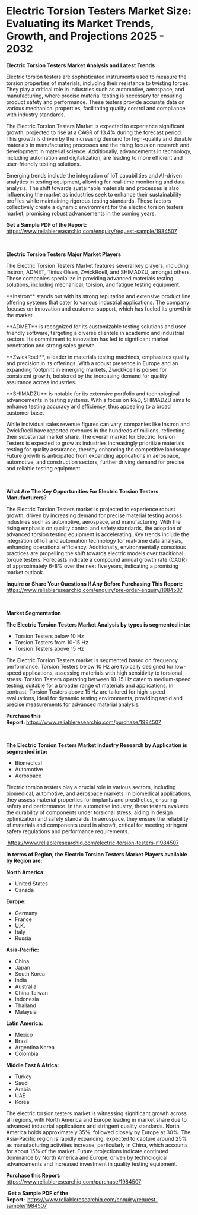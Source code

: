 <p><h1>Electric Torsion Testers Market Size: Evaluating its Market Trends, Growth, and Projections 2025 - 2032</h1></p><p><strong>Electric Torsion Testers Market Analysis and Latest Trends</strong></p>
<p><p>Electric torsion testers are sophisticated instruments used to measure the torsion properties of materials, including their resistance to twisting forces. They play a critical role in industries such as automotive, aerospace, and manufacturing, where precise material testing is necessary for ensuring product safety and performance. These testers provide accurate data on various mechanical properties, facilitating quality control and compliance with industry standards.</p><p>The Electric Torsion Testers Market is expected to experience significant growth, projected to rise at a CAGR of 13.4% during the forecast period. This growth is driven by the increasing demand for high-quality and durable materials in manufacturing processes and the rising focus on research and development in material science. Additionally, advancements in technology, including automation and digitalization, are leading to more efficient and user-friendly testing solutions.</p><p>Emerging trends include the integration of IoT capabilities and AI-driven analytics in testing equipment, allowing for real-time monitoring and data analysis. The shift towards sustainable materials and processes is also influencing the market as industries seek to enhance their sustainability profiles while maintaining rigorous testing standards. These factors collectively create a dynamic environment for the electric torsion testers market, promising robust advancements in the coming years.</p></p>
<p><strong>Get a Sample PDF of the Report:&nbsp;</strong> <a href="https://www.reliableresearchiq.com/enquiry/request-sample/1984507?utm_campaign=3099&utm_medium=2&utm_source=Github&utm_content=ia&utm_term=12042025&utm_id=electric-torsion-testers">https://www.reliableresearchiq.com/enquiry/request-sample/1984507</a></p>
<p>&nbsp;</p>
<p><strong>Electric Torsion Testers Major Market Players</strong></p>
<p><p>The Electric Torsion Testers Market features several key players, including Instron, ADMET, Tinius Olsen, ZwickRoell, and SHIMADZU, amongst others. These companies specialize in providing advanced materials testing solutions, including mechanical, torsion, and fatigue testing equipment.</p><p>**Instron** stands out with its strong reputation and extensive product line, offering systems that cater to various industrial applications. The company focuses on innovation and customer support, which has fueled its growth in the market.</p><p>**ADMET** is recognized for its customizable testing solutions and user-friendly software, targeting a diverse clientele in academic and industrial sectors. Its commitment to innovation has led to significant market penetration and strong sales growth.</p><p>**ZwickRoell**, a leader in materials testing machines, emphasizes quality and precision in its offerings. With a robust presence in Europe and an expanding footprint in emerging markets, ZwickRoell is poised for consistent growth, bolstered by the increasing demand for quality assurance across industries.</p><p>**SHIMADZU** is notable for its extensive portfolio and technological advancements in testing systems. With a focus on R&D, SHIMADZU aims to enhance testing accuracy and efficiency, thus appealing to a broad customer base.</p><p>While individual sales revenue figures can vary, companies like Instron and ZwickRoell have reported revenues in the hundreds of millions, reflecting their substantial market share. The overall market for Electric Torsion Testers is expected to grow as industries increasingly prioritize materials testing for quality assurance, thereby enhancing the competitive landscape. Future growth is anticipated from expanding applications in aerospace, automotive, and construction sectors, further driving demand for precise and reliable testing equipment.</p></p>
<p>&nbsp;</p>
<p><strong>What Are The Key Opportunities For Electric Torsion Testers Manufacturers?</strong></p>
<p><p>The Electric Torsion Testers market is projected to experience robust growth, driven by increasing demand for precise material testing across industries such as automotive, aerospace, and manufacturing. With the rising emphasis on quality control and safety standards, the adoption of advanced torsion testing equipment is accelerating. Key trends include the integration of IoT and automation technology for real-time data analysis, enhancing operational efficiency. Additionally, environmentally conscious practices are propelling the shift towards electric models over traditional torque testers. Forecasts indicate a compound annual growth rate (CAGR) of approximately 6-8% over the next five years, indicating a promising market outlook.</p></p>
<p><strong>Inquire or Share Your Questions If Any Before Purchasing This Report:</strong> <a href="https://www.reliableresearchiq.com/enquiry/pre-order-enquiry/1984507?utm_campaign=3099&utm_medium=2&utm_source=Github&utm_content=ia&utm_term=12042025&utm_id=electric-torsion-testers">https://www.reliableresearchiq.com/enquiry/pre-order-enquiry/1984507</a></p>
<p>&nbsp;</p>
<p><strong>Market Segmentation</strong></p>
<p><strong>The Electric Torsion Testers Market Analysis by types is segmented into:</strong></p>
<p><ul><li>Torsion Testers below 10 Hz</li><li>Torsion Testers from 10-15 Hz</li><li>Torsion Testers above 15 Hz</li></ul></p>
<p><p>The Electric Torsion Testers market is segmented based on frequency performance. Torsion Testers below 10 Hz are typically designed for low-speed applications, assessing materials with high sensitivity to torsional stress. Torsion Testers operating between 10-15 Hz cater to medium-speed testing, suitable for a broader range of materials and applications. In contrast, Torsion Testers above 15 Hz are tailored for high-speed evaluations, ideal for dynamic testing environments, providing rapid and precise measurements for advanced material analysis.</p></p>
<p><strong>Purchase this Report:&nbsp;</strong><a href="https://www.reliableresearchiq.com/purchase/1984507?utm_campaign=3099&utm_medium=2&utm_source=Github&utm_content=ia&utm_term=12042025&utm_id=electric-torsion-testers">https://www.reliableresearchiq.com/purchase/1984507</a></p>
<p>&nbsp;</p>
<p><strong>The Electric Torsion Testers Market Industry Research by Application is segmented into:</strong></p>
<p><ul><li>Biomedical</li><li>Automotive</li><li>Aerospace</li></ul></p>
<p><p>Electric torsion testers play a crucial role in various sectors, including biomedical, automotive, and aerospace markets. In biomedical applications, they assess material properties for implants and prosthetics, ensuring safety and performance. In the automotive industry, these testers evaluate the durability of components under torsional stress, aiding in design optimization and safety standards. In aerospace, they ensure the reliability of materials and components used in aircraft, critical for meeting stringent safety regulations and performance requirements.</p></p>
<p><a href="https://www.reliableresearchiq.com/electric-torsion-testers-r1984507?utm_campaign=3099&utm_medium=2&utm_source=Github&utm_content=ia&utm_term=12042025&utm_id=electric-torsion-testers">&nbsp;https://www.reliableresearchiq.com/electric-torsion-testers-r1984507</a></p>
<p><strong>In terms of Region, the Electric Torsion Testers Market Players available by Region are:</strong></p>
<p>
    <p> <strong> North America: </strong>
        <ul>
            <li>United States</li>
            <li>Canada</li>
        </ul>
        </p> 
    <p> <strong> Europe: </strong>
        <ul>
            <li>Germany</li>
            <li>France</li>
            <li>U.K.</li>
            <li>Italy</li>
            <li>Russia</li>
        </ul>
        </p> 
    <p> <strong> Asia-Pacific: </strong>
        <ul>
            <li>China</li>
            <li>Japan</li>
            <li>South Korea</li>
            <li>India</li>
            <li>Australia</li>
            <li>China Taiwan</li>
            <li>Indonesia</li>
            <li>Thailand</li>
            <li>Malaysia</li>
        </ul>
        </p> 
    <p> <strong> Latin America: </strong>
        <ul>
            <li>Mexico</li>
            <li>Brazil</li>
            <li>Argentina Korea</li>
            <li>Colombia</li>
        </ul>
        </p> 
    <p> <strong> Middle East & Africa: </strong>
        <ul>
            <li>Turkey</li>
            <li>Saudi</li>
            <li>Arabia</li>
            <li>UAE</li>
            <li>Korea</li>
        </ul>
    </p>
    </p>
<p><p>The electric torsion testers market is witnessing significant growth across all regions, with North America and Europe leading in market share due to advanced industrial applications and stringent quality standards. North America holds approximately 35%, followed closely by Europe at 30%. The Asia-Pacific region is rapidly expanding, expected to capture around 25% as manufacturing activities increase, particularly in China, which accounts for about 15% of the market. Future projections indicate continued dominance by North America and Europe, driven by technological advancements and increased investment in quality testing equipment.</p></p>
<p><strong>Purchase this Report: </strong><a href="https://www.reliableresearchiq.com/purchase/1984507?utm_campaign=3099&utm_medium=2&utm_source=Github&utm_content=ia&utm_term=12042025&utm_id=electric-torsion-testers">https://www.reliableresearchiq.com/purchase/1984507</a></p>
<p>&nbsp;<strong>Get a Sample PDF of the Report:&nbsp;&nbsp;</strong><a href="https://www.reliableresearchiq.com/enquiry/request-sample/1984507?utm_campaign=3099&utm_medium=2&utm_source=Github&utm_content=ia&utm_term=12042025&utm_id=electric-torsion-testers">https://www.reliableresearchiq.com/enquiry/request-sample/1984507</a></p>
<p><strong></strong></p>
<p><p></p><p></p><p></p></p>